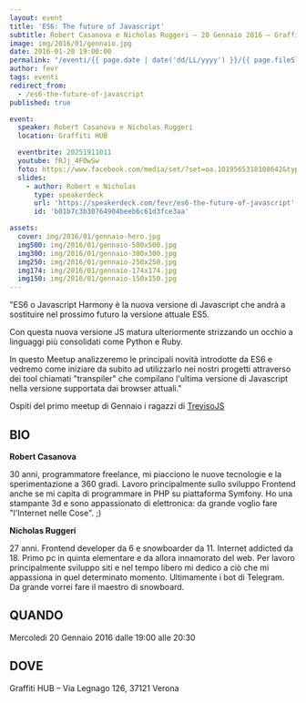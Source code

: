 ```yaml
---
layout: event
title: 'ES6: The future of Javascript'
subtitle: Robert Casanova e Nicholas Ruggeri – 20 Gennaio 2016 – Graffiti HUB
image: img/2016/01/gennaio.jpg
date: 2016-01-20 19:00:00
permalink: "/eventi/{{ page.date | date('dd/LL/yyyy') }}/{{ page.fileSlug | slug }}/index.html"
author: fevr
tags: eventi
redirect_from:
  - /es6-the-future-of-javascript
published: true

event:
  speaker: Robert Casanova e Nicholas Ruggeri
  location: Graffiti HUB

  eventbrite: 20251911011
  youtube: fRJj_4FOwSw
  foto: https://www.facebook.com/media/set/?set=oa.1019565318108642&type=3
  slides:
    - author: Robert e Nicholas
      type: speakerdeck
      url: 'https://speakerdeck.com/fevr/es6-the-future-of-javascript'
      id: 'b01b7c3b30764904beeb6c61d3fce3aa'

assets:
  cover: img/2016/01/gennaio-hero.jpg
  img500: img/2016/01/gennaio-500x500.jpg
  img300: img/2016/01/gennaio-300x300.jpg
  img250: img/2016/01/gennaio-250x250.jpg
  img174: img/2016/01/gennaio-174x174.jpg
  img150: img/2016/01/gennaio-150x150.jpg
---
```


"ES6 o Javascript Harmony è la nuova versione di Javascript che andrà
a sostituire nel prossimo futuro la versione attuale ES5.

Con questa nuova versione JS matura ulteriormente strizzando un occhio
a linguaggi più consolidati come Python e Ruby.

In questo Meetup analizzeremo le principali novità introdotte da ES6 e vedremo come iniziare da subito
ad utilizzarlo nei nostri progetti attraverso dei tool chiamati "transpiler" che compilano l'ultima versione
di Javascript nella versione supportata dai browser attuali."

Ospiti del primo meetup di Gennaio i ragazzi di [TrevisoJS](https://www.facebook.com/trevisojs/)

## BIO

**Robert Casanova**

30 anni, programmatore freelance, mi piacciono le nuove tecnologie e la sperimentazione a 360 gradi.
Lavoro principalmente sullo sviluppo Frontend anche se mi capita di programmare in PHP su piattaforma Symfony.
Ho una stampante 3d e sono appassionato di elettronica: da grande voglio fare "l'Internet nelle Cose".
;)

**Nicholas Ruggeri**

27 anni. Frontend developer da 6 e snowboarder da 11. Internet addicted da 18.
Primo pc in quinta elementare e da allora innamorato del web. Per lavoro principalmente sviluppo siti
e nel tempo libero mi dedico a ciò che mi appassiona in quel determinato momento.
Ultimamente i bot di Telegram. Da grande vorrei fare il maestro di snowboard.

## QUANDO

Mercoledì 20 Gennaio 2016 dalle 19:00 alle 20:30

## DOVE

Graffiti HUB – Via Legnago 126, 37121 Verona
